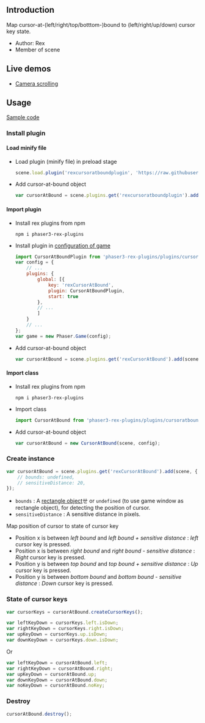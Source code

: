 ## Introduction

Map cursor-at-(left/right/top/botttom-)bound to (left/right/up/down) cursor key state.

- Author: Rex
- Member of scene

## Live demos

- [Camera scrolling](https://codepen.io/rexrainbow/pen/mQQrMv)

## Usage

[Sample code](https://github.com/rexrainbow/phaser3-rex-notes/tree/master/examples/cursor-at-bound)

### Install plugin

#### Load minify file

- Load plugin (minify file) in preload stage
    ```javascript
    scene.load.plugin('rexcursoratboundplugin', 'https://raw.githubusercontent.com/rexrainbow/phaser3-rex-notes/master/dist/rexcursoratboundplugin.min.js', true);
    ```
- Add cursor-at-bound object
    ```javascript
    var cursorAtBound = scene.plugins.get('rexcursoratboundplugin').add(scene, config);
    ```

#### Import plugin

- Install rex plugins from npm
    ```
    npm i phaser3-rex-plugins
    ```
- Install plugin in [configuration of game](game.md#configuration)
    ```javascript
    import CursorAtBoundPlugin from 'phaser3-rex-plugins/plugins/cursoratbound-plugin.js';
    var config = {
        // ...
        plugins: {
            global: [{
                key: 'rexCursorAtBound',
                plugin: CursorAtBoundPlugin,
                start: true
            },
            // ...
            ]
        }
        // ...
    };
    var game = new Phaser.Game(config);
    ```
- Add cursor-at-bound object
    ```javascript
    var cursorAtBound = scene.plugins.get('rexCursorAtBound').add(scene, config);
    ```

#### Import class

- Install rex plugins from npm
    ```
    npm i phaser3-rex-plugins
    ```
- Import class
    ```javascript
    import CursorAtBound from 'phaser3-rex-plugins/plugins/cursoratbound.js';
    ```
- Add cursor-at-bound object
    ```javascript
    var cursorAtBound = new CursorAtBound(scene, config);
    ```

### Create instance

```javascript
var cursorAtBound = scene.plugins.get('rexCursorAtBound').add(scene, {
    // bounds: undefined,
    // sensitiveDistance: 20,
});
```

- `bounds` : A [rectangle object](geom-rectangle.md)ㄝ or `undefined` (to use game window as rectangle object), for detecting the position of cursor.
- `sensitiveDistance` : A sensitive distance in pixels.

Map position of cursor to state of cursor key

- Position x is between *left bound* and *left bound + sensitive distance* : *left* cursor key is pressed.
- Position x is between *right bound* and *right bound - sensitive distance* : *Right* cursor key is pressed.
- Position y is between *top bound* and *top bound + sensitive distance* : *Up* cursor key is pressed.
- Position y is between *bottom bound* and *bottom bound - sensitive distance* : *Down* cursor key is pressed.

### State of cursor keys

```javascript
var cursorKeys = cursorAtBound.createCursorKeys();

var leftKeyDown = cursorKeys.left.isDown;
var rightKeyDown = cursorKeys.right.isDown;
var upKeyDown = cursorKeys.up.isDown;
var downKeyDown = cursorKeys.down.isDown;
```

Or

```javascript
var leftKeyDown = cursorAtBound.left;
var rightKeyDown = cursorAtBound.right;
var upKeyDown = cursorAtBound.up;
var downKeyDown = cursorAtBound.down;
var noKeyDown = cursorAtBound.noKey;
```

### Destroy

```javascript
cursorAtBound.destroy();
```